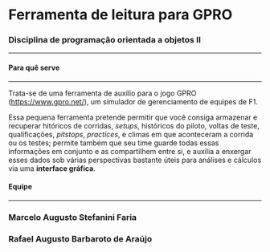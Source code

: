 # Ferramenta de leitura para GPRO
### Disciplina de programação orientada a objetos II
---

#### Para quê serve
---
Trata-se de uma ferramenta de auxílio para o jogo GPRO (https://www.gpro.net/), um simulador de gerenciamento de equipes de F1.

Essa pequena ferramenta pretende permitir que você consiga armazenar e recuperar hitóricos de corridas, *setups*, históricos do piloto, voltas de teste, qualificações, *pitstops*, *practices*, e climas em que aconteceram a corrida ou os testes; permite também que seu time guarde todas essas informações em conjunto e as compartilhem entre si, e auxilia a enxergar esses dados sob várias perspectivas bastante úteis para análises e cálculos via uma __interface gráfica__.

#### Equipe
---
### Marcelo Augusto Stefanini Faria
### Rafael Augusto Barbaroto de Araújo
